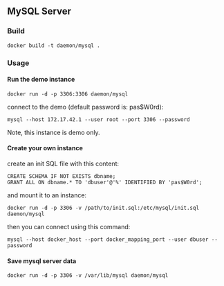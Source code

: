 ## MySQL Server

### Build

    docker build -t daemon/mysql .

### Usage

#### Run the demo instance

    docker run -d -p 3306:3306 daemon/mysql

connect to the demo (default password is: pas$W0rd):

    mysql --host 172.17.42.1 --user root --port 3306 --password

Note, this instance is demo only.

#### Create your own instance

create an init SQL file with this content:

    CREATE SCHEMA IF NOT EXISTS dbname;
    GRANT ALL ON dbname.* TO 'dbuser'@'%' IDENTIFIED BY 'pas$W0rd';

and mount it to an instance:

    docker run -d -p 3306 -v /path/to/init.sql:/etc/mysql/init.sql daemon/mysql

then you can connect using this command:

    mysql --host docker_host --port docker_mapping_port --user dbuser --password

#### Save mysql server data

    docker run -d -p 3306 -v /var/lib/mysql daemon/mysql
